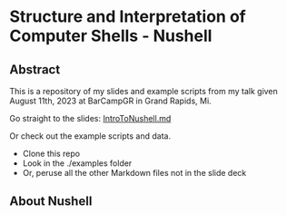# Structure and Interpretation of Computer Shells - Nushell

## Abstract

This is a repository of my slides and example scripts from my talk given August 11th, 2023
at BarCampGR in Grand Rapids, Mi.

Go straight to the slides: [IntroToNushell.md](001_IntroToNushell.md)

Or check out the example scripts and data.

- Clone this repo
- Look in the ./examples folder
- Or, peruse all the other Markdown files not in the slide deck


## About Nushell


